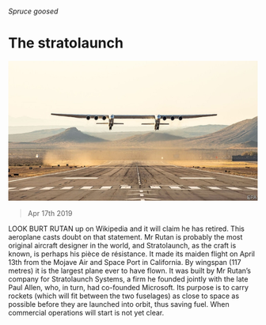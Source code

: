 ###### Spruce goosed

# The stratolaunch 

![image](images/20190420_USP003_0.jpg) 

> Apr 17th 2019 

LOOK BURT RUTAN up on Wikipedia and it will claim he has retired. This aeroplane casts doubt on that statement. Mr Rutan is probably the most original aircraft designer in the world, and Stratolaunch, as the craft is known, is perhaps his pièce de résistance. It made its maiden flight on April 13th from the Mojave Air and Space Port in California. By wingspan (117 metres) it is the largest plane ever to have flown. It was built by Mr Rutan’s company for Stratolaunch Systems, a firm he founded jointly with the late Paul Allen, who, in turn, had co-founded Microsoft. Its purpose is to carry rockets (which will fit between the two fuselages) as close to space as possible before they are launched into orbit, thus saving fuel. When commercial operations will start is not yet clear. 

